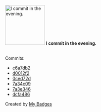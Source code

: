 <img src="https://my-badges.github.io/my-badges/evening-commits.png" alt="I commit in the evening." title="I commit in the evening." width="128">
<strong>I commit in the evening.</strong>
<br><br>

Commits:

- <a href="https://github.com/VatsalSy/VatsalSy/commit/c6a7db22df141a7d175607c744a1cf98f9f54c47">c6a7db2</a>
- <a href="https://github.com/VatsalSy/commits-readme-stats/commit/d0012f242407afcf1d7d0bb8f064fc6f084a5808">d0012f2</a>
- <a href="https://github.com/VatsalSy/commits-readme-stats/commit/0ced72d023afe2d0606fb099036a397eff2ce3b1">0ced72d</a>
- <a href="https://github.com/VatsalSy/commits-readme-stats/commit/7a34c090dfe449d67980c4e663e37f4a17bbe254">7a34c09</a>
- <a href="https://github.com/VatsalSy/commits-readme-stats/commit/7a3e3463143c47e186635a87393fbd9d950dce0f">7a3e346</a>
- <a href="https://github.com/VatsalSy/commits-readme-stats/commit/dcfa486bb1088e5d35629c0a378d4e8f8cc29be0">dcfa486</a>


Created by <a href="https://github.com/my-badges/my-badges">My Badges</a>